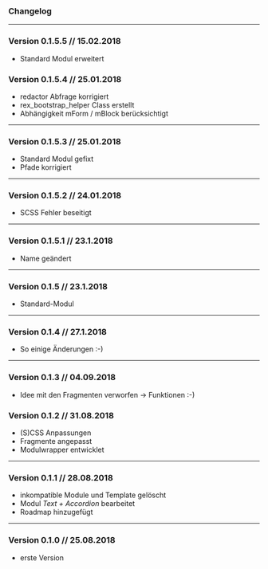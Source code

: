 ### Changelog ###

---

### Version 0.1.5.5 // 15.02.2018

- Standard Modul erweitert

### Version 0.1.5.4 // 25.01.2018

- redactor Abfrage korrigiert
- rex_bootstrap_helper Class erstellt
- Abhängigkeit mForm / mBlock berücksichtigt

---

### Version 0.1.5.3 // 25.01.2018

- Standard Modul gefixt
- Pfade korrigiert

---

### Version 0.1.5.2 // 24.01.2018

- SCSS Fehler beseitigt

---

### Version 0.1.5.1 // 23.1.2018

- Name geändert

---

### Version 0.1.5 // 23.1.2018

- Standard-Modul


---

### Version 0.1.4 // 27.1.2018

- So einige Änderungen :-)

---

### Version 0.1.3 // 04.09.2018

- Idee mit den Fragmenten verworfen -> Funktionen :-)

### Version 0.1.2 // 31.08.2018

- (S)CSS Anpassungen
- Fragmente angepasst
- Modulwrapper entwicklet

---

### Version 0.1.1 // 28.08.2018

- inkompatible Module und Template gelöscht
- Modul _Text + Accordion_ bearbeitet
- Roadmap hinzugefügt

---

### Version 0.1.0 // 25.08.2018

- erste Version

